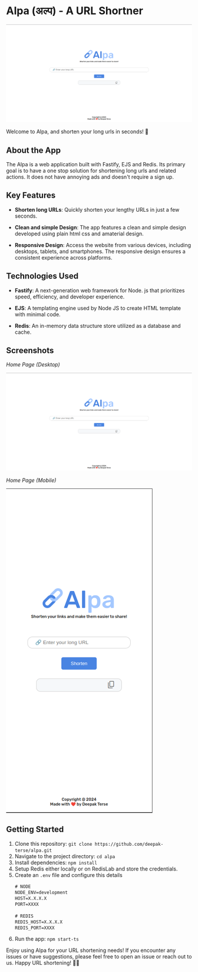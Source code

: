 # Alpa (अल्प) - A URL Shortner

![Alpa](screenshots/home_desktop.png)

Welcome to Alpa, and shorten your long urls in seconds! 🔗

## About the App

The Alpa is a web application built with Fastify, EJS and Redis. Its primary goal is to have a one stop solution for shortening long urls and related actions. It does not have annoying ads and doesn't require a sign up.

## Key Features

- **Shorten long URLs**: Quickly shorten your lengthy URLs in just a few seconds.

- **Clean and simple Design**: The app features a clean and simple design developed using plain html css and amaterial design.

- **Responsive Design**: Access the website from various devices, including desktops, tablets, and smartphones. The responsive design ensures a consistent experience across platforms.

## Technologies Used

- **Fastify**: A next-generation web framework for Node. js that prioritizes speed, efficiency, and developer experience.

- **EJS**: A templating engine used by Node JS to create HTML template with minimal code.

- **Redis**: An in-memory data structure store utilized as a database and cache.

## Screenshots

_Home Page (Desktop)_

![Home Page (Desktop)](screenshots/home_desktop.png)


_Home Page (Mobile)_

![Home Page (Mobile)](screenshots/home_mobile.png) 


## Getting Started

1. Clone this repository: `git clone https://github.com/deepak-terse/alpa.git`
2. Navigate to the project directory: `cd alpa`
3. Install dependencies: `npm install`
4. Setup Redis either locally or on RedisLab and store the credentials.
5. Create an `.env` file and configure this details
    ```
    # NODE
    NODE_ENV=development
    HOST=X.X.X.X
    PORT=XXXX

    # REDIS
    REDIS_HOST=X.X.X.X
    REDIS_PORT=XXXX
    ```
6. Run the app: `npm start-ts`

Enjoy using Alpa for your URL shortening needs! If you encounter any issues or have suggestions, please feel free to open an issue or reach out to us. Happy URL shortening! 🔖🌟